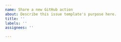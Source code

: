 ```yaml
---
name: Share a new GitHub action
about: Describe this issue template's purpose here.
title: ''
labels: ''
assignees: ''

---
```



